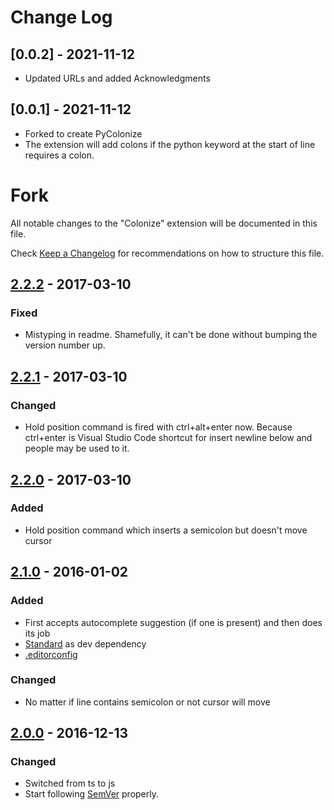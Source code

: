 # Change Log

## [0.0.2] - 2021-11-12

- Updated URLs and added Acknowledgments

## [0.0.1] - 2021-11-12

- Forked to create PyColonize
- The extension will add colons if the python keyword at the start of line requires a colon.

# Fork 

All notable changes to the "Colonize" extension will be documented in this file.

Check [Keep a Changelog](http://keepachangelog.com/) for recommendations on how to structure this file.

## [2.2.2] - 2017-03-10

### Fixed
- Mistyping in readme. Shamefully, it can't be done without bumping the version number up.

## [2.2.1] - 2017-03-10

### Changed
- Hold position command is fired with ctrl+alt+enter now. Because ctrl+enter is Visual Studio Code shortcut for insert newline below and people may be used to it.

## [2.2.0] - 2017-03-10

### Added
- Hold position command which inserts a semicolon but doesn't move cursor

## [2.1.0] - 2016-01-02

### Added
- First accepts autocomplete suggestion (if one is present) and then does its job
- [Standard](https://github.com/feross/standard) as dev dependency
- [.editorconfig](http://editorconfig.org/)

### Changed
- No matter if line contains semicolon or not cursor will move

## [2.0.0] - 2016-12-13

### Changed
- Switched from ts to js
- Start following [SemVer](http://semver.org) properly.

[Unreleased]: https://github.com/vmsynkov/colonize/compare/2.2.2...HEAD
[2.2.2]: https://github.com/vmsynkov/colonize/compare/2.2.1...2.2.2
[2.2.1]: https://github.com/vmsynkov/colonize/compare/2.2.0...2.2.1
[2.2.0]: https://github.com/vmsynkov/colonize/compare/2.1.0...2.2.0
[2.1.0]: https://github.com/vmsynkov/colonize/compare/2.0.0...2.1.0
[2.0.0]: https://github.com/vmsynkov/colonize/compare/1.0.0...2.0.0
